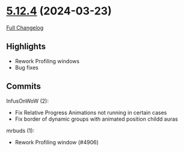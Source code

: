 # [5.12.4](https://github.com/WeakAuras/WeakAuras2/tree/5.12.4) (2024-03-23)

[Full Changelog](https://github.com/WeakAuras/WeakAuras2/compare/5.12.3...5.12.4)

## Highlights

 - Rework Profiling windows
- Bug fixes 

## Commits

InfusOnWoW (2):

- Fix Relative Progress Animations not running in certain cases
- Fix border of dynamic groups with animated position childd auras

mrbuds (1):

- Rework Profiling window (#4906)


